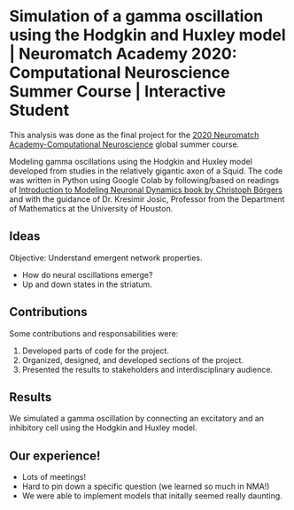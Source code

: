 # Simulation of a gamma oscillation using the Hodgkin and Huxley model | Neuromatch Academy 2020: Computational Neuroscience Summer Course |  Interactive Student

This analysis was done as the final project for the [2020 Neuromatch Academy-Computational Neuroscience](https://academy.neuromatch.io/nma2020) global summer course.

Modeling gamma oscillations using the Hodgkin and Huxley model developed from studies in the relatively gigantic axon of a Squid. The code was written in Python using Google Colab by following/based on readings of [Introduction to Modeling Neuronal Dynamics book by Christoph Börgers](https://link.springer.com/book/10.1007/978-3-319-51171-9) and with the guidance of Dr. Kresimir Josic, Professor from the Department of Mathematics at the University of Houston. 

## Ideas
Objective: Understand emergent network properties.
* How do neural oscillations emerge?
* Up and down states in the striatum.

## Contributions 
Some contributions and responsabilities were: 

1. Developed parts of code for the project. <br>
2. Organized, designed, and developed sections of the project. <br>
3. Presented the results to stakeholders and interdisciplinary audience. <br>
  
## Results 
We simulated a gamma oscillation by connecting an excitatory and an inhibitory cell using the Hodgkin and Huxley model.

## Our experience!

* Lots of meetings! <br>
* Hard to pin down a specific question (we learned so much in NMA!) <br>
* We were able to implement models that initally seemed really daunting.
